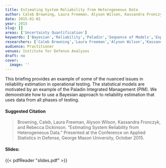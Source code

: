 ```yaml
---
title: Estimating System Reliability from Heterogeneous Data
author: Caleb Browning, Laura Freeman, Alyson Wilson, Kassandra Fronczyk, Rebecca Medlin
date: 2015-01-01
year: 2015
slug: []
areas: ['Uncertainty Quantification']
keywords: ['Bayesian','Reliability','Paladin','Sequence of Models','Experimental Design']
researchers: ['Caleb Browning','Laura Freeman','Alyson Wilson','Kassandra Fronczyk','Rebecca Medlin']
audience: Practitioner
venues: Institute for Defense Analyses
draft: no
cover:
  image: ''
---
```




This briefing provides an example of some of the nuanced issues in reliability estimation in operational testing.  The statistical models are motivated by an example of the Paladin Integrated Management (PIM).  We demonstrate how to use a Bayesian approach to reliability estimation that uses data from all phases of testing.

#### Suggested Citation
> Browning, Caleb, Laura Freeman, Alyson Wilson, Kassandra Fronczyk, and Rebecca Dickinson. “Estimating System Reliability from Heterogeneous Data.” Presented at the Conference on Applied Statistics in Defense, George Mason University, October 2015.

#### Slides: 
{{< pdfReader "slides.pdf" >}}




